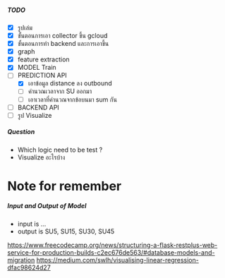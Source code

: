 ##### TODO

* [X] รูปเล่ม
* [X] ขั้นตอนการเอา collector ขึ้น gcloud
* [x] ขั้นตอนการทำ backend และการเอาขึ้น
* [x] graph
* [x] feature extraction
* [x] MODEL Train 
* [ ] PREDICTION API
    * [x] เอาข้อมูล distance ลง outbound
    * [ ] คำนวณเวลาจาก SU ออกมา
    * [ ] เอาเวลาที่คำนวณจากข้อบนมา sum กัน
* [ ] BACKEND API
* [ ] รูป Visualize

##### Question

- Which logic need to be test ?
- Visualize อะไรบ้าง

# Note for remember

##### Input and Output of Model

- input is ...
- output is SU5, SU15, SU30, SU45

https://www.freecodecamp.org/news/structuring-a-flask-restplus-web-service-for-production-builds-c2ec676de563/#database-models-and-migration
https://medium.com/swlh/visualising-linear-regression-dfac98624d27
